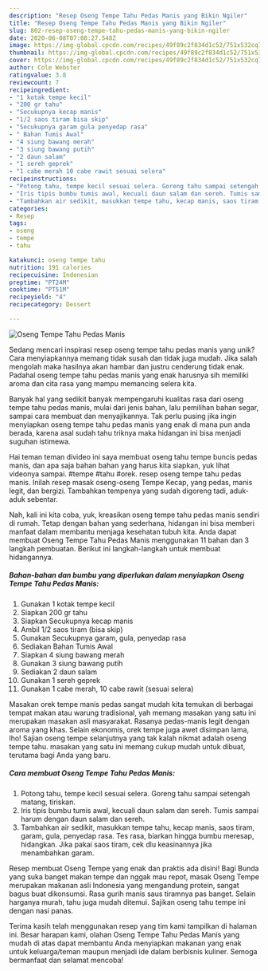 ```yaml
---
description: "Resep Oseng Tempe Tahu Pedas Manis yang Bikin Ngiler"
title: "Resep Oseng Tempe Tahu Pedas Manis yang Bikin Ngiler"
slug: 802-resep-oseng-tempe-tahu-pedas-manis-yang-bikin-ngiler
date: 2020-06-08T07:08:27.548Z
image: https://img-global.cpcdn.com/recipes/49f89c2f834d1c52/751x532cq70/oseng-tempe-tahu-pedas-manis-foto-resep-utama.jpg
thumbnail: https://img-global.cpcdn.com/recipes/49f89c2f834d1c52/751x532cq70/oseng-tempe-tahu-pedas-manis-foto-resep-utama.jpg
cover: https://img-global.cpcdn.com/recipes/49f89c2f834d1c52/751x532cq70/oseng-tempe-tahu-pedas-manis-foto-resep-utama.jpg
author: Cole Webster
ratingvalue: 3.8
reviewcount: 7
recipeingredient:
- "1 kotak tempe kecil"
- "200 gr tahu"
- "Secukupnya kecap manis"
- "1/2 saos tiram bisa skip"
- "Secukupnya garam gula penyedap rasa"
- " Bahan Tumis Awal"
- "4 siung bawang merah"
- "3 siung bawang putih"
- "2 daun salam"
- "1 sereh geprek"
- "1 cabe merah 10 cabe rawit sesuai selera"
recipeinstructions:
- "Potong tahu, tempe kecil sesuai selera. Goreng tahu sampai setengah matang, tiriskan."
- "Iris tipis bumbu tumis awal, kecuali daun salam dan sereh. Tumis sampai harum dengan daun salam dan sereh."
- "Tambahkan air sedikit, masukkan tempe tahu, kecap manis, saos tiram, garam, gula, penyedap rasa. Tes rasa, biarkan hingga bumbu meresap, hidangkan. Jika pakai saos tiram, cek dlu keasinannya jika menambahkan garam."
categories:
- Resep
tags:
- oseng
- tempe
- tahu

katakunci: oseng tempe tahu 
nutrition: 191 calories
recipecuisine: Indonesian
preptime: "PT24M"
cooktime: "PT51M"
recipeyield: "4"
recipecategory: Dessert

---
```



![Oseng Tempe Tahu Pedas Manis](https://img-global.cpcdn.com/recipes/49f89c2f834d1c52/751x532cq70/oseng-tempe-tahu-pedas-manis-foto-resep-utama.jpg)

Sedang mencari inspirasi resep oseng tempe tahu pedas manis yang unik? Cara menyiapkannya memang tidak susah dan tidak juga mudah. Jika salah mengolah maka hasilnya akan hambar dan justru cenderung tidak enak. Padahal oseng tempe tahu pedas manis yang enak harusnya sih memiliki aroma dan cita rasa yang mampu memancing selera kita.

Banyak hal yang sedikit banyak mempengaruhi kualitas rasa dari oseng tempe tahu pedas manis, mulai dari jenis bahan, lalu pemilihan bahan segar, sampai cara membuat dan menyajikannya. Tak perlu pusing jika ingin menyiapkan oseng tempe tahu pedas manis yang enak di mana pun anda berada, karena asal sudah tahu triknya maka hidangan ini bisa menjadi suguhan istimewa.

Hai teman teman divideo ini saya membuat oseng tahu tempe buncis pedas manis, dan apa saja bahan bahan yang harus kita siapkan, yuk lihat videonya sampai. #tempe #tahu #orek. resep oseng tempe tahu pedas manis. Inilah resep masak oseng-oseng Tempe Kecap, yang pedas, manis legit, dan bergizi. Tambahkan tempenya yang sudah digoreng tadi, aduk-aduk sebentar.


Nah, kali ini kita coba, yuk, kreasikan oseng tempe tahu pedas manis sendiri di rumah. Tetap dengan bahan yang sederhana, hidangan ini bisa memberi manfaat dalam membantu menjaga kesehatan tubuh kita. Anda dapat membuat Oseng Tempe Tahu Pedas Manis menggunakan 11 bahan dan 3 langkah pembuatan. Berikut ini langkah-langkah untuk membuat hidangannya.

<!--inarticleads1-->

##### Bahan-bahan dan bumbu yang diperlukan dalam menyiapkan Oseng Tempe Tahu Pedas Manis:

1. Gunakan 1 kotak tempe kecil
1. Siapkan 200 gr tahu
1. Siapkan Secukupnya kecap manis
1. Ambil 1/2 saos tiram (bisa skip)
1. Gunakan Secukupnya garam, gula, penyedap rasa
1. Sediakan  Bahan Tumis Awal
1. Siapkan 4 siung bawang merah
1. Gunakan 3 siung bawang putih
1. Sediakan 2 daun salam
1. Gunakan 1 sereh geprek
1. Gunakan 1 cabe merah, 10 cabe rawit (sesuai selera)


Masakan orek tempe manis pedas sangat mudah kita temukan di berbagai tempat makan atau warung tradisional, yah memang masakan yang satu ini merupakan masakan asli masyarakat. Rasanya pedas-manis legit dengan aroma yang khas. Selain ekonomis, orek tempe juga awet disimpan lama, lho! Sajian oseng tempe selanjutnya yang tak kalah nikmat adalah oseng tempe tahu. masakan yang satu ini memang cukup mudah untuk dibuat, terutama bagi Anda yang baru. 

<!--inarticleads2-->

##### Cara membuat Oseng Tempe Tahu Pedas Manis:

1. Potong tahu, tempe kecil sesuai selera. Goreng tahu sampai setengah matang, tiriskan.
1. Iris tipis bumbu tumis awal, kecuali daun salam dan sereh. Tumis sampai harum dengan daun salam dan sereh.
1. Tambahkan air sedikit, masukkan tempe tahu, kecap manis, saos tiram, garam, gula, penyedap rasa. Tes rasa, biarkan hingga bumbu meresap, hidangkan. Jika pakai saos tiram, cek dlu keasinannya jika menambahkan garam.


Resep membuat Oseng Tempe yang enak dan praktis ada disini! Bagi Bunda yang suka banget makan tempe dan nggak mau repot, masak Oseng Tempe merupakan makanan asli Indonesia yang mengandung protein, sangat bagus buat dikonsumsi. Rasa gurih manis saus tiramnya pas banget. Selain harganya murah, tahu juga mudah ditemui. Sajikan oseng tahu tempe ini dengan nasi panas. 

Terima kasih telah menggunakan resep yang tim kami tampilkan di halaman ini. Besar harapan kami, olahan Oseng Tempe Tahu Pedas Manis yang mudah di atas dapat membantu Anda menyiapkan makanan yang enak untuk keluarga/teman maupun menjadi ide dalam berbisnis kuliner. Semoga bermanfaat dan selamat mencoba!
